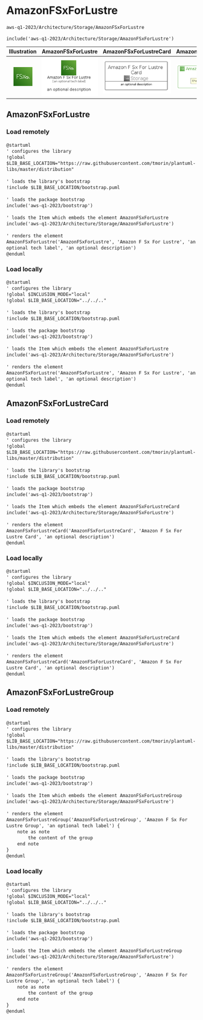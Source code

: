 # AmazonFSxForLustre


```text
aws-q1-2023/Architecture/Storage/AmazonFSxForLustre
```

```text
include('aws-q1-2023/Architecture/Storage/AmazonFSxForLustre')
```



| Illustration | AmazonFSxForLustre | AmazonFSxForLustreCard | AmazonFSxForLustreGroup |
| :---: | :---: | :---: | :---: |
| ![illustration for Illustration](../../../aws-q1-2023/Architecture/Storage/AmazonFSxForLustre.png) | ![illustration for AmazonFSxForLustre](../../../aws-q1-2023/Architecture/Storage/AmazonFSxForLustre.Local.png) | ![illustration for AmazonFSxForLustreCard](../../../aws-q1-2023/Architecture/Storage/AmazonFSxForLustreCard.Local.png) | ![illustration for AmazonFSxForLustreGroup](../../../aws-q1-2023/Architecture/Storage/AmazonFSxForLustreGroup.Local.png) |




## AmazonFSxForLustre

### Load remotely
```plantuml
@startuml
' configures the library
!global $LIB_BASE_LOCATION="https://raw.githubusercontent.com/tmorin/plantuml-libs/master/distribution"

' loads the library's bootstrap
!include $LIB_BASE_LOCATION/bootstrap.puml

' loads the package bootstrap
include('aws-q1-2023/bootstrap')

' loads the Item which embeds the element AmazonFSxForLustre
include('aws-q1-2023/Architecture/Storage/AmazonFSxForLustre')

' renders the element
AmazonFSxForLustre('AmazonFSxForLustre', 'Amazon F Sx For Lustre', 'an optional tech label', 'an optional description')
@enduml
```

### Load locally
```plantuml
@startuml
' configures the library
!global $INCLUSION_MODE="local"
!global $LIB_BASE_LOCATION="../../.."

' loads the library's bootstrap
!include $LIB_BASE_LOCATION/bootstrap.puml

' loads the package bootstrap
include('aws-q1-2023/bootstrap')

' loads the Item which embeds the element AmazonFSxForLustre
include('aws-q1-2023/Architecture/Storage/AmazonFSxForLustre')

' renders the element
AmazonFSxForLustre('AmazonFSxForLustre', 'Amazon F Sx For Lustre', 'an optional tech label', 'an optional description')
@enduml
```

## AmazonFSxForLustreCard

### Load remotely
```plantuml
@startuml
' configures the library
!global $LIB_BASE_LOCATION="https://raw.githubusercontent.com/tmorin/plantuml-libs/master/distribution"

' loads the library's bootstrap
!include $LIB_BASE_LOCATION/bootstrap.puml

' loads the package bootstrap
include('aws-q1-2023/bootstrap')

' loads the Item which embeds the element AmazonFSxForLustreCard
include('aws-q1-2023/Architecture/Storage/AmazonFSxForLustre')

' renders the element
AmazonFSxForLustreCard('AmazonFSxForLustreCard', 'Amazon F Sx For Lustre Card', 'an optional description')
@enduml
```

### Load locally
```plantuml
@startuml
' configures the library
!global $INCLUSION_MODE="local"
!global $LIB_BASE_LOCATION="../../.."

' loads the library's bootstrap
!include $LIB_BASE_LOCATION/bootstrap.puml

' loads the package bootstrap
include('aws-q1-2023/bootstrap')

' loads the Item which embeds the element AmazonFSxForLustreCard
include('aws-q1-2023/Architecture/Storage/AmazonFSxForLustre')

' renders the element
AmazonFSxForLustreCard('AmazonFSxForLustreCard', 'Amazon F Sx For Lustre Card', 'an optional description')
@enduml
```

## AmazonFSxForLustreGroup

### Load remotely
```plantuml
@startuml
' configures the library
!global $LIB_BASE_LOCATION="https://raw.githubusercontent.com/tmorin/plantuml-libs/master/distribution"

' loads the library's bootstrap
!include $LIB_BASE_LOCATION/bootstrap.puml

' loads the package bootstrap
include('aws-q1-2023/bootstrap')

' loads the Item which embeds the element AmazonFSxForLustreGroup
include('aws-q1-2023/Architecture/Storage/AmazonFSxForLustre')

' renders the element
AmazonFSxForLustreGroup('AmazonFSxForLustreGroup', 'Amazon F Sx For Lustre Group', 'an optional tech label') {
    note as note
        the content of the group
    end note
}
@enduml
```

### Load locally
```plantuml
@startuml
' configures the library
!global $INCLUSION_MODE="local"
!global $LIB_BASE_LOCATION="../../.."

' loads the library's bootstrap
!include $LIB_BASE_LOCATION/bootstrap.puml

' loads the package bootstrap
include('aws-q1-2023/bootstrap')

' loads the Item which embeds the element AmazonFSxForLustreGroup
include('aws-q1-2023/Architecture/Storage/AmazonFSxForLustre')

' renders the element
AmazonFSxForLustreGroup('AmazonFSxForLustreGroup', 'Amazon F Sx For Lustre Group', 'an optional tech label') {
    note as note
        the content of the group
    end note
}
@enduml
```

